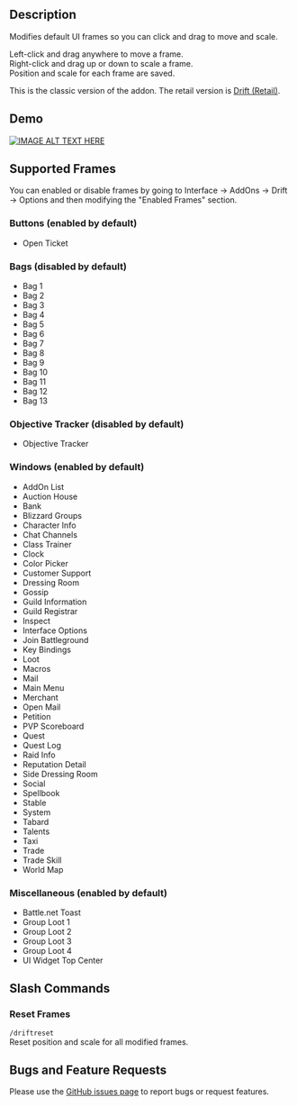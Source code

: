 ## Description
Modifies default UI frames so you can click and drag to move and scale.

Left-click and drag anywhere to move a frame.  
Right-click and drag up or down to scale a frame.  
Position and scale for each frame are saved.

This is the classic version of the addon. The retail version is [Drift (Retail)](https://www.curseforge.com/wow/addons/drift).

## Demo
[![IMAGE ALT TEXT HERE](http://img.youtube.com/vi/R8d-QYxyN7Y/maxresdefault.jpg)](https://youtu.be/R8d-QYxyN7Y)

## Supported Frames
You can enabled or disable frames by going to Interface -> AddOns -> Drift -> Options and then modifying the "Enabled Frames" section.

### Buttons (enabled by default)
- Open Ticket

### Bags (disabled by default)
- Bag 1
- Bag 2
- Bag 3
- Bag 4
- Bag 5
- Bag 6
- Bag 7
- Bag 8
- Bag 9
- Bag 10
- Bag 11
- Bag 12
- Bag 13

### Objective Tracker (disabled by default)
- Objective Tracker

### Windows (enabled by default)
- AddOn List
- Auction House
- Bank
- Blizzard Groups
- Character Info
- Chat Channels
- Class Trainer
- Clock
- Color Picker
- Customer Support
- Dressing Room
- Gossip
- Guild Information
- Guild Registrar
- Inspect
- Interface Options
- Join Battleground
- Key Bindings
- Loot
- Macros
- Mail
- Main Menu
- Merchant
- Open Mail
- Petition
- PVP Scoreboard
- Quest
- Quest Log
- Raid Info
- Reputation Detail
- Side Dressing Room
- Social
- Spellbook
- Stable
- System
- Tabard
- Talents
- Taxi
- Trade
- Trade Skill
- World Map

### Miscellaneous (enabled by default)
- Battle.net Toast
- Group Loot 1
- Group Loot 2
- Group Loot 3
- Group Loot 4
- UI Widget Top Center

## Slash Commands
### Reset Frames
`/driftreset`  
Reset position and scale for all modified frames.

## Bugs and Feature Requests
Please use the [GitHub issues page](https://github.com/jaredbwasserman/Drift/issues) to report bugs or request features.